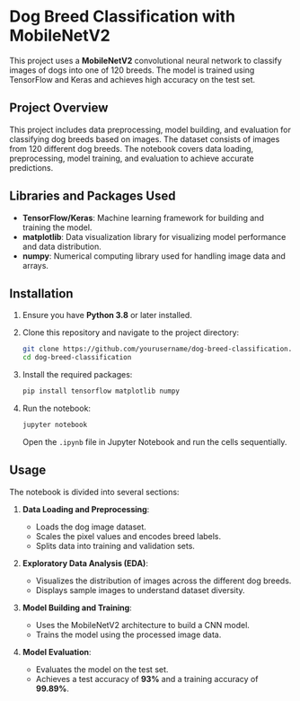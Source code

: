 # Dog Breed Classification with MobileNetV2

This project uses a **MobileNetV2** convolutional neural network to classify images of dogs into one of 120 breeds. The model is trained using TensorFlow and Keras and achieves high accuracy on the test set.

## Project Overview

This project includes data preprocessing, model building, and evaluation for classifying dog breeds based on images. The dataset consists of images from 120 different dog breeds. The notebook covers data loading, preprocessing, model training, and evaluation to achieve accurate predictions.

## Libraries and Packages Used

- **TensorFlow/Keras**: Machine learning framework for building and training the model.  
- **matplotlib**: Data visualization library for visualizing model performance and data distribution.  
- **numpy**: Numerical computing library used for handling image data and arrays.  

## Installation

1. Ensure you have **Python 3.8** or later installed.  

2. Clone this repository and navigate to the project directory:  
   ```bash
   git clone https://github.com/yourusername/dog-breed-classification.git
   cd dog-breed-classification
   ```

3. Install the required packages:  
   ```bash
   pip install tensorflow matplotlib numpy
   ```

4. Run the notebook:  
   ```bash
   jupyter notebook
   ```  
   Open the `.ipynb` file in Jupyter Notebook and run the cells sequentially.  

## Usage

The notebook is divided into several sections:

1. **Data Loading and Preprocessing**:  
   - Loads the dog image dataset.  
   - Scales the pixel values and encodes breed labels.  
   - Splits data into training and validation sets.  

2. **Exploratory Data Analysis (EDA)**:  
   - Visualizes the distribution of images across the different dog breeds.  
   - Displays sample images to understand dataset diversity.  

3. **Model Building and Training**:  
   - Uses the MobileNetV2 architecture to build a CNN model.  
   - Trains the model using the processed image data.  

4. **Model Evaluation**:  
   - Evaluates the model on the test set.  
   - Achieves a test accuracy of **93%** and a training accuracy of **99.89%**.  
